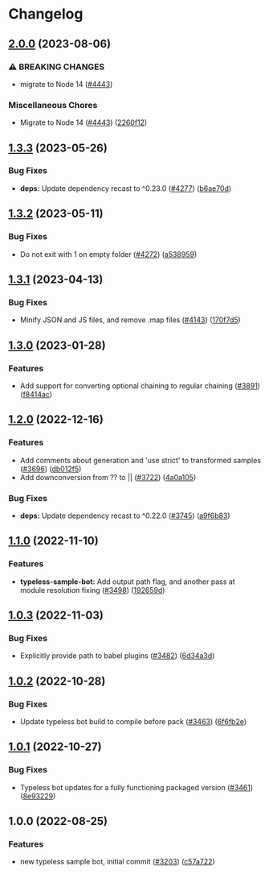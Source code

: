 # Changelog

## [2.0.0](https://github.com/googleapis/google-cloud-node/compare/typeless-sample-bot-v1.3.3...typeless-sample-bot-v2.0.0) (2023-08-06)


### ⚠ BREAKING CHANGES

* migrate to Node 14 ([#4443](https://github.com/googleapis/google-cloud-node/issues/4443))

### Miscellaneous Chores

* Migrate to Node 14 ([#4443](https://github.com/googleapis/google-cloud-node/issues/4443)) ([2260f12](https://github.com/googleapis/google-cloud-node/commit/2260f12543d171bda95345e53475f5f0fdc45770))

## [1.3.3](https://github.com/googleapis/google-cloud-node/compare/typeless-sample-bot-v1.3.2...typeless-sample-bot-v1.3.3) (2023-05-26)


### Bug Fixes

* **deps:** Update dependency recast to ^0.23.0 ([#4277](https://github.com/googleapis/google-cloud-node/issues/4277)) ([b6ae70d](https://github.com/googleapis/google-cloud-node/commit/b6ae70ddcc50fc3bfd1abbb347b25e0bfcafccf0))

## [1.3.2](https://github.com/googleapis/google-cloud-node/compare/typeless-sample-bot-v1.3.1...typeless-sample-bot-v1.3.2) (2023-05-11)


### Bug Fixes

* Do not exit with 1 on empty folder ([#4272](https://github.com/googleapis/google-cloud-node/issues/4272)) ([a538959](https://github.com/googleapis/google-cloud-node/commit/a5389596ba5b0c707582612a6b2aa84385fefc26))

## [1.3.1](https://github.com/googleapis/google-cloud-node/compare/typeless-sample-bot-v1.3.0...typeless-sample-bot-v1.3.1) (2023-04-13)


### Bug Fixes

* Minify JSON and JS files, and remove .map files ([#4143](https://github.com/googleapis/google-cloud-node/issues/4143)) ([170f7d5](https://github.com/googleapis/google-cloud-node/commit/170f7d57b8fd344d182a8e758867b8124722eebc))

## [1.3.0](https://github.com/googleapis/google-cloud-node/compare/typeless-sample-bot-v1.2.0...typeless-sample-bot-v1.3.0) (2023-01-28)


### Features

* Add support for converting optional chaining to regular chaining ([#3891](https://github.com/googleapis/google-cloud-node/issues/3891)) ([f8414ac](https://github.com/googleapis/google-cloud-node/commit/f8414ac2f7ea1b8cd11ab49939dc2abec9fd0bb9))

## [1.2.0](https://github.com/googleapis/google-cloud-node/compare/typeless-sample-bot-v1.1.0...typeless-sample-bot-v1.2.0) (2022-12-16)


### Features

* Add comments about generation and 'use strict' to transformed samples ([#3696](https://github.com/googleapis/google-cloud-node/issues/3696)) ([db012f5](https://github.com/googleapis/google-cloud-node/commit/db012f5c356d858243a391d6eaac0c9b0a508e83))
* Add downconversion from ?? to || ([#3722](https://github.com/googleapis/google-cloud-node/issues/3722)) ([4a0a105](https://github.com/googleapis/google-cloud-node/commit/4a0a10569ee80485b3d5a2fdcd8975fbd998c336))


### Bug Fixes

* **deps:** Update dependency recast to ^0.22.0 ([#3745](https://github.com/googleapis/google-cloud-node/issues/3745)) ([a9f6b83](https://github.com/googleapis/google-cloud-node/commit/a9f6b836b3f56602e5c18b1b5bce812507262f7c))

## [1.1.0](https://github.com/googleapis/google-cloud-node/compare/typeless-sample-bot-v1.0.3...typeless-sample-bot-v1.1.0) (2022-11-10)


### Features

* **typeless-sample-bot:** Add output path flag, and another pass at module resolution fixing ([#3498](https://github.com/googleapis/google-cloud-node/issues/3498)) ([192659d](https://github.com/googleapis/google-cloud-node/commit/192659d7d6109ad23d1c84eaaf7b626b9bd05be5))

## [1.0.3](https://github.com/googleapis/google-cloud-node/compare/typeless-sample-bot-v1.0.2...typeless-sample-bot-v1.0.3) (2022-11-03)


### Bug Fixes

* Explicitly provide path to babel plugins ([#3482](https://github.com/googleapis/google-cloud-node/issues/3482)) ([6d34a3d](https://github.com/googleapis/google-cloud-node/commit/6d34a3d99725bd2d8b90c449e27e1b6d694c8def))

## [1.0.2](https://github.com/googleapis/google-cloud-node/compare/typeless-sample-bot-v1.0.1...typeless-sample-bot-v1.0.2) (2022-10-28)


### Bug Fixes

* Update typeless bot build to compile before pack ([#3463](https://github.com/googleapis/google-cloud-node/issues/3463)) ([6f6fb2e](https://github.com/googleapis/google-cloud-node/commit/6f6fb2e176529e6384f2a1fb3acd627087f6d73a))

## [1.0.1](https://github.com/googleapis/google-cloud-node/compare/typeless-sample-bot-v1.0.0...typeless-sample-bot-v1.0.1) (2022-10-27)


### Bug Fixes

* Typeless bot updates for a fully functioning packaged version ([#3461](https://github.com/googleapis/google-cloud-node/issues/3461)) ([8e93229](https://github.com/googleapis/google-cloud-node/commit/8e9322948123465f7a0c5edbb226697505ac7b5e))

## 1.0.0 (2022-08-25)


### Features

* new typeless sample bot, initial commit ([#3203](https://github.com/googleapis/google-cloud-node/issues/3203)) ([c57a722](https://github.com/googleapis/google-cloud-node/commit/c57a722f5dff0314e211eb68bc7b2743f53805ab))
